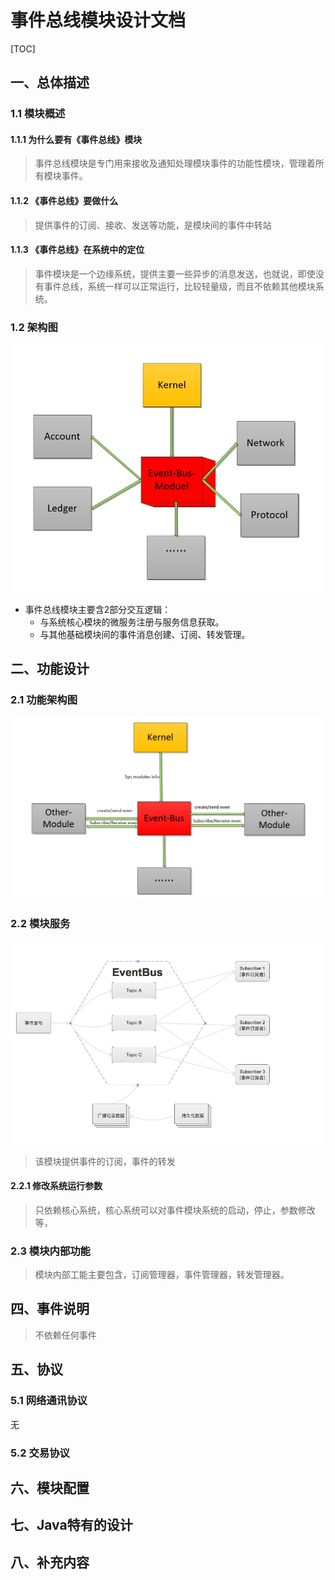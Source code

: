 # 事件总线模块设计文档

[TOC]

## 一、总体描述

### 1.1 模块概述

#### 1.1.1 为什么要有《事件总线》模块

> 事件总线模块是专门用来接收及通知处理模块事件的功能性模块，管理着所有模块事件。

#### 1.1.2 《事件总线》要做什么

> 提供事件的订阅、接收、发送等功能，是模块间的事件中转站

#### 1.1.3 《事件总线》在系统中的定位

> 事件模块是一个边缘系统，提供主要一些异步的消息发送，也就说，即使没有事件总线，系统一样可以正常运行，比较轻量级，而且不依赖其他模块系统。

### 1.2 架构图
![event-bus-module](image/eventbus/event-bus-module.png)

- 事件总线模块主要含2部分交互逻辑：
  - 与系统核心模块的微服务注册与服务信息获取。
  - 与其他基础模块间的事件消息创建、订阅、转发管理。

## 二、功能设计

### 2.1 功能架构图
![event-bus-content](image/eventbus/event-bus-content.png)

### 2.2 模块服务
![event-bus-model](image/eventbus/event-bus-model.png)

> 该模块提供事件的订阅，事件的转发

#### 2.2.1 修改系统运行参数

> 只依赖核心系统，核心系统可以对事件模块系统的启动，停止，参数修改等，

### 2.3 模块内部功能

> 模块内部工能主要包含，订阅管理器，事件管理器，转发管理器。

## 四、事件说明

> 不依赖任何事件


## 五、协议

### 5.1 网络通讯协议

无

### 5.2 交易协议

## 六、模块配置

[^说明]: 本模块必须要有的配置项

## 七、Java特有的设计

[^说明]: 核心对象类定义,存储数据结构，......

## 八、补充内容

[^说明]: 上面未涉及的必须的内容

